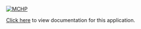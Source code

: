 [![MCHP](https://raw.githubusercontent.com/wiki/Microchip-MPLAB-Harmony/Microchip-MPLAB-Harmony.github.io/images/microchip_logo.png)](https://www.microchip.com)

[Click here](https://onlinedocs.microchip.com/v2/keyword-lookup?keyword=CSP_APPS_SAM_E70_S70_V70_V71_SUPC_WAKEUP_USING_RTT&redirect=true) to view documentation for this application.
